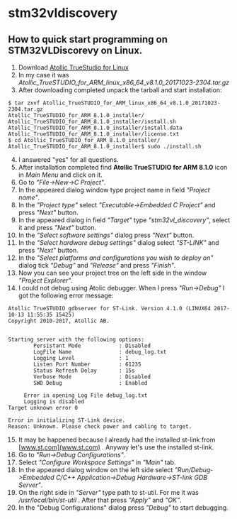 # stm32vldiscovery

## How to quick start programming on STM32VLDiscorevy on Linux.

1. Download [Atollic TrueStudio for Linux](https://atollic.com/resources/download/linux/)
1. In my case it was *Atollic_TrueSTUDIO_for_ARM_linux_x86_64_v8.1.0_20171023-2304.tar.gz*
1. After downloading completed unpack the tarball and start installation:

```
$ tar zxvf Atollic_TrueSTUDIO_for_ARM_linux_x86_64_v8.1.0_20171023-2304.tar.gz 
Atollic_TrueSTUDIO_for_ARM_8.1.0_installer/
Atollic_TrueSTUDIO_for_ARM_8.1.0_installer/install.sh
Atollic_TrueSTUDIO_for_ARM_8.1.0_installer/install.data
Atollic_TrueSTUDIO_for_ARM_8.1.0_installer/license.txt
$ cd Atollic_TrueSTUDIO_for_ARM_8.1.0_installer/
Atollic_TrueSTUDIO_for_ARM_8.1.0_installer$ sudo ./install.sh
```

4. I answered "yes" for all questions.
1. After installation completed find **Atollic TrueSTUDIO for ARM 8.1.0** icon in *Main Menu* and click on it.
1. Go to *"File->New->C Project"*.
1. In the appeared dialog window type project name in field *"Project name"*.
1. In the *"Project type"* select *"Executable->Embedded C Project"* and press *"Next"* button.
1. In the appeared dialog in field *"Target"* type *"stm32vl_discovery"*, select it and press *"Next"* button.
1. In the *"Select software settings"* dialog press *"Next"* button.
1. In the *"Select hardware debug settings"* dialog select *"ST-LINK"* and press *"Next"* button.
1. In the *"Select platforms and configurations you wish to deploy on"* dialog tick *"Debug"* and *"Release"* and press *"Finish"*.
1. Now you can see your project tree on the left side in the window *"Project Explorer"*.
1. I could not debug using Atolic debugger. When I press *"Run->Debug"* I got the following error message:

```
Atollic TrueSTUDIO gdbserver for ST-Link. Version 4.1.0 (LINUX64 2017-10-13 11:55:35 15425)
Copyright 2010-2017, Atollic AB. 


Starting server with the following options: 
        Persistant Mode            : Disabled 
        LogFile Name               : debug_log.txt
        Logging Level              : 1
        Listen Port Number         : 61235
        Status Refresh Delay       : 15s
        Verbose Mode               : Disabled 
        SWD Debug                  : Enabled 

	 Error in opening Log File debug_log.txt
	 Logging is disabled
Target unknown error 0

Error in initializing ST-Link device.
Reason: Unknown. Please check power and cabling to target.
```

15. It may be happened because I already had the installed st-link from [www.st.com](www.st.com) . Anyway let's use the installed st-link.
1. Go to *"Run->Debug Configurations"*.
1. Select *"Configure Workspace Settings"* in *"Main"* tab.
1. In the appeared dialog window on the left side select *"Run/Debug->Embedded C/C++ Application->Debug Hardware->ST-link GDB Server"*.
1. On the right side in *"Server"* type path to st-util. For me it was */usr/local/bin/st-util* . After that press *"Apply"* and *"OK"*.
1. In the "Debug Configurations" dialog press *"Debug"* to start debugging.

